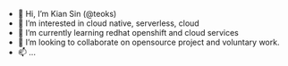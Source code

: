 - 👋 Hi, I’m Kian Sin (@teoks)
- 👀 I’m interested in cloud native, serverless, cloud
- 🌱 I’m currently learning redhat openshift and cloud services
- 💞️ I’m looking to collaborate on opensource project and voluntary work.
- 📫 ... 

<!---
teoks/teoks is a ✨ special ✨ repository because its `README.md` (this file) appears on your GitHub profile.
You can click the Preview link to take a look at your changes.
--->
